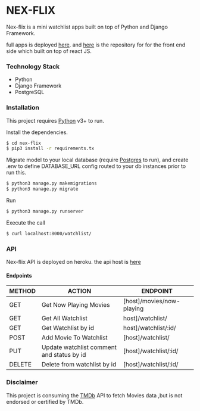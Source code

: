 # NEX-FLIX

Nex-flix is a mini watchlist apps built on top of Python and Django Framework.

full apps is deployed [here](https://nex-flix.herokuapp.com/). and [here](https://github.com/mfsyahrz/nexflix-fe) is the repository for for the front end side which built on top of react JS.


### Technology Stack

* Python
* Django Framework
* PostgreSQL




### Installation

This project requires [Python](https://python.org/) v3+ to run.

Install the dependencies.
```sh
$ cd nex-flix
$ pip3 install -r requirements.tx
```

Migrate model to your local database (require [Postgres](www.postgresql.org) to run), and create .env to define DATABASE_URL config routed to your db instances prior to run this.
```sh
$ python3 manage.py makemigrations
$ python3 manage.py migrate
```
Run
```sh
$ python3 manage.py runserver
```

Execute the call
```sh
$ curl localhost:8000/watchlist/
```


### API
Nex-flix API is deployed on heroku. the api host is [here](https://api-nexflix.herokuapp.com/)



#### Endpoints

|METHOD | ACTION | ENDPOINT |
| ------ | ------ | ------ |
|GET| Get Now Playing Movies | [host]/movies/now-playing |
|GET| Get All Watchlist| host]/watchlist/ |
|GET| Get Watchlist by id| host]/watchlist/:id/ |
|POST| Add Movie To Watchlist | [host]/watchlist/ |
|PUT| Update watchlist comment and status by id | [host]/watchlist/:id/ |
|DELETE| Delete from watchlist by id | [host]/watchlist/:id/ |





### Disclaimer
This project is consuming the [TMDb](https://developers.themoviedb.org/) API to fetch Movies data 
,but is not endorsed or certified by TMDb.

